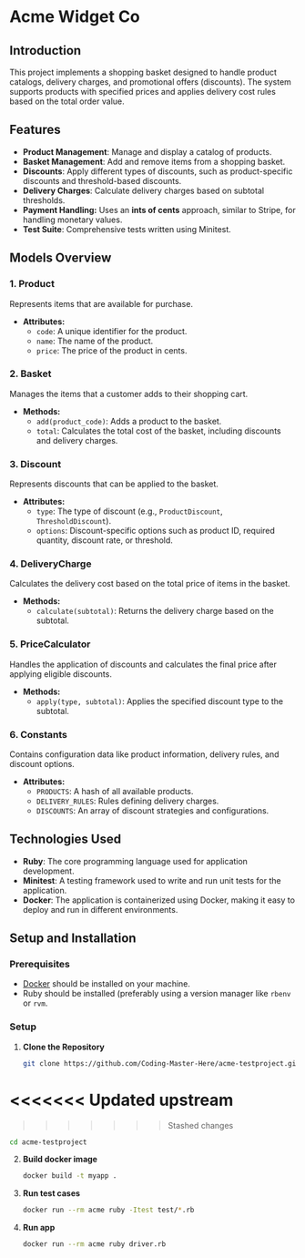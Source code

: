 # Acme Widget Co

## Introduction

This project implements a shopping basket designed to handle product catalogs, delivery charges, and promotional offers (discounts). The system supports products with specified prices and applies delivery cost rules based on the total order value.

## Features

- **Product Management**: Manage and display a catalog of products.
- **Basket Management**: Add and remove items from a shopping basket.
- **Discounts**: Apply different types of discounts, such as product-specific discounts and threshold-based discounts.
- **Delivery Charges**: Calculate delivery charges based on subtotal thresholds.
- **Payment Handling:** Uses an **ints of cents** approach, similar to Stripe, for handling monetary values.
- **Test Suite**: Comprehensive tests written using Minitest.

## Models Overview

### 1. Product

Represents items that are available for purchase.

- **Attributes:**
  - `code`: A unique identifier for the product.
  - `name`: The name of the product.
  - `price`: The price of the product in cents.

### 2. Basket

Manages the items that a customer adds to their shopping cart.

- **Methods:**
  - `add(product_code)`: Adds a product to the basket.
  - `total`: Calculates the total cost of the basket, including discounts and delivery charges.

### 3. Discount

Represents discounts that can be applied to the basket.

- **Attributes:**
  - `type`: The type of discount (e.g., `ProductDiscount`, `ThresholdDiscount`).
  - `options`: Discount-specific options such as product ID, required quantity, discount rate, or threshold.

### 4. DeliveryCharge

Calculates the delivery cost based on the total price of items in the basket.

- **Methods:**
  - `calculate(subtotal)`: Returns the delivery charge based on the subtotal.

### 5. PriceCalculator

Handles the application of discounts and calculates the final price after applying eligible discounts.

- **Methods:**
  - `apply(type, subtotal)`: Applies the specified discount type to the subtotal.

### 6. Constants

Contains configuration data like product information, delivery rules, and discount options.

- **Attributes:**
  - `PRODUCTS`: A hash of all available products.
  - `DELIVERY_RULES`: Rules defining delivery charges.
  - `DISCOUNTS`: An array of discount strategies and configurations.

## Technologies Used

- **Ruby**: The core programming language used for application development.
- **Minitest**: A testing framework used to write and run unit tests for the application.
- **Docker**: The application is containerized using Docker, making it easy to deploy and run in different environments.

## Setup and Installation

### Prerequisites

- [Docker](https://www.docker.com/get-started) should be installed on your machine.
- Ruby should be installed (preferably using a version manager like `rbenv` or `rvm`.

### Setup

1. **Clone the Repository**

   ```bash
   git clone https://github.com/Coding-Master-Here/acme-testproject.git
   ```
<<<<<<< Updated upstream
=======

>>>>>>> Stashed changes
   ```bash
   cd acme-testproject
   ```

2. **Build docker image**
   ```bash
   docker build -t myapp .
   ```
3. **Run test cases**
   ```bash
   docker run --rm acme ruby -Itest test/*.rb
   ```
4. **Run app**
   ```bash
   docker run --rm acme ruby driver.rb
   ```
